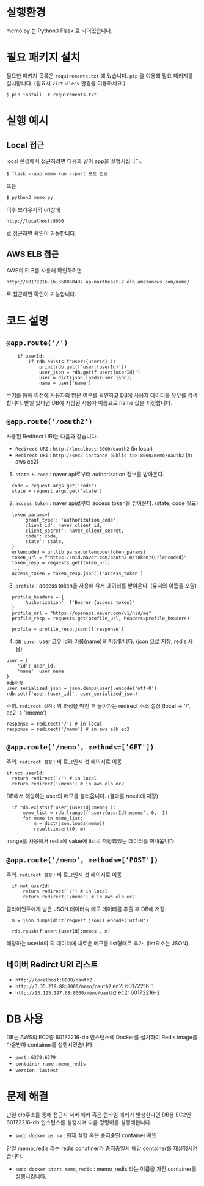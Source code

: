 # 실행환경

memo.py 는 Python3 Flask 로 되어있습니다.

# 필요 패키지 설치

필요한 패키지 목록은 `requirements.txt` 에 있습니다. `pip` 을 이용해 필요 패키지를 설치합니다.
(필요시 `virtualenv` 환경을 이용하세요.)

```
$ pip install -r requirements.txt
```

# 실행 예시

## Local 접근

local 환경에서 접근하려면 다음과 같이 app을 실행시킵니다.
```
$ flask --app memo run --port 포트 번호
```
또는
```
$ python3 memo.py
```
이후 브라우저의 url상에
```
http://localhost:8000
```
로 접근하면 확인이 가능합니다.

## AWS ELB 접근

AWS의 ELB를 사용해 확인하려면
```
http://60172216-lb-358060437.ap-northeast-2.elb.amazonaws.com/memo/
```
로 접근하면 확인이 가능합니다.

# 코드 설명

## `@app.route('/')`

```
    if userId:
        if rdb.exists(f'user:{userId}'):
            print(rdb.get(f'user:{userId}'))
            user_json = rdb.get(f'user:{userId}')
            user = dict(json.loads(user_json))
            name = user['name']
```
쿠키를 통해 이전에 사용자의 방문 여부를 확인하고 DB에 사용자 데이터를 유무를 검색합니다.
만일 있다면 DB에 저장된 사용자 이름으로 name 값을 지정합니다.

## `@app.route('/oauth2')`

사용된 Redirect URI는 다음과 같습니다.

* `Redirect URI` : `http://localhost:8000/oauth2` (in local)
* `Redirect URI` : `http://<ec2 instance public ip>:8000/memo/oauth2` (in aws ec2)


1. `state & code` : naver api로부터 authorization 정보를 받아온다.
  ```
    code = request.args.get('code')
    state = request.args.get('state')
  ```

2. `access token` : naver api로부터 access token을 받아온다. (state, code 필요)
  ```
    token_params={
        'grant_type': 'authorization_code',
        'client_id': naver_client_id,
        'client_secret': naver_client_secret,
        'code': code,
        'state': state,
    }
    urlencoded = urllib.parse.urlencode(token_params)
    token_url = f"https://nid.naver.com/oauth2.0/token?{urlencoded}"
    token_resp = requests.get(token_url)
    ...
    access_token = token_resp.json()['access_token']
  ```
  
  3. `profile` : access token을 사용해 유저 데이터를 받아온다. (유저의 이름을 포함)
  ```
    profile_headers = {
        'Authorization': f'Bearer {access_token}'    
    }
    profile_url = "https://openapi.naver.com/v1/nid/me"
    profile_resp = requests.get(profile_url, headers=profile_headers)
    ...
    profile = profile_resp.json()['response']
  ```

  4. `DB save` : user 고유 id와 이름(name)을 저장합니다. (json 으로 저장, redis 사용)
  ```
  user = {
      'id': user_id,
      'name': user_name    
}
  #db저장
  user_serialized_json = json.dumps(user).encode('utf-8')
  rdb.set(f'user:{user_id}', user_serialized_json)
  ```

  주의. `redirect 설정` : 위 과정을 마친 후 돌아가는 redirect 주소 설정 (local -> '/', ec2 -> '/memo')
  ```
  response = redirect('/') # in local
  response = redirect('/memo') # in aws elb ec2
  ```

## `@app.route('/memo', methods=['GET'])`

  주의. `redirect 설정` : 비 로그인시 첫 페이지로 이동
  ```
  if not userId:
    return redirect('/') # in local
    return redirect('/memo') # in aws elb ec2
  ```
  
  DB에서 해당하는 user의 메모를 불러옵니다. (결과를 result에 저장)
  ```
    if rdb.exists(f'user:{userId}:memos'):
        memo_list = rdb.lrange(f'user:{userId}:memos', 0, -1)
        for memo in memo_list:
            m = dict(json.loads(memo))
            result.insert(0, m)
  ```
  lrange를 사용해서 redis에 value에 list로 저장되있는 데이터를 꺼내옵니다.

  ## `@app.route('/memo', methods=['POST'])`

  주의. `redirect 설정` : 비 로그인시 첫 페이지로 이동
  ```
    if not userId:
        return redirect('/') # in local
        return redirect('/memo') # in aws elb ec2
  ```
  
  클라이언트에게 받은 JSON 데이터속 메모 데이터를 추출 후 DB에 저장.
  ```
    m = json.dumps(dict(request.json)).encode('utf-8')

    rdb.rpush(f'user:{userId}:memos', m)
  ```
  해당하는 userId의 의 데이터에 새로운 메모를 list형태로 추가. (list요소는 JSON)


## 네이버 Redirct URI 리스트

* `http://localhost:8000/oauth2`
* `http://3.35.219.88:8000/memo/oauth2` ec2: 60172216-1
* `http://13.125.197.68:8000/memo/oauth2` ec2: 60172216-2


# DB 사용

DB는 AWS의 EC2중 60172216-db 인스턴스에 Docker를 설치하여 Redis image를 다운받아 container를 실행시켰습니다.

* `port` : `6379:6379`
* `container name` : `memo_redis`
* `version` : `lastest`

# 문제 해결

만일 elb주소를 통해 접근시 서버 에러 혹은 런타임 에러가 발생한다면
DB용 EC2인 60172216-db 인스턴스를 실행시켜 다음 명령어를 실행해봅니다.

* `sudo docker ps -a` : 현재 실행 혹은 중지중인 container 확인

만일 memo_redis 라는 redis conatiner가 중지중일시 해당 container를 재실행시켜줍니다.

* `sudo docker start memo_redis` : memo_redis 라는 이름을 가진 container를 실행시킵니다.